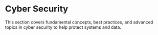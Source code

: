 # Cyber Security

This section covers fundamental concepts, best practices, and advanced topics in cyber security to help protect systems and data.
